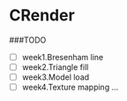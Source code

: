 # CRender

###TODO

- [ ] week1.Bresenham line
- [ ] week2.Triangle fill
- [ ] week3.Model load
- [ ] week4.Texture mapping
...
